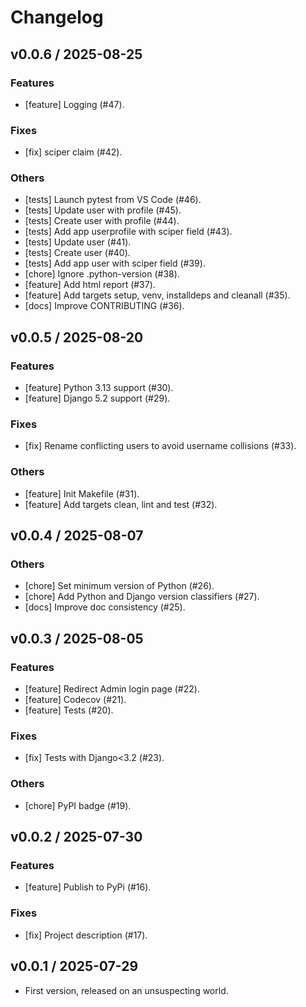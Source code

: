 # Changelog

## v0.0.6 / 2025-08-25

### Features

- [feature] Logging (#47).

### Fixes

- [fix] sciper claim (#42).

### Others

- [tests] Launch pytest from VS Code (#46).
- [tests] Update user with profile (#45).
- [tests] Create user with profile (#44).
- [tests] Add app userprofile with sciper field (#43).
- [tests] Update user (#41).
- [tests] Create user (#40).
- [tests] Add app user with sciper field (#39).
- [chore] Ignore .python-version (#38).
- [feature] Add html report (#37).
- [feature] Add targets setup, venv, installdeps and cleanall (#35).
- [docs] Improve CONTRIBUTING (#36).

## v0.0.5 / 2025-08-20

### Features

- [feature] Python 3.13 support (#30).
- [feature] Django 5.2 support (#29).

### Fixes

- [fix] Rename conflicting users to avoid username collisions (#33).

### Others

- [feature] Init Makefile (#31).
- [feature] Add targets clean, lint and test (#32).

## v0.0.4 / 2025-08-07

### Others

- [chore] Set minimum version of Python (#26).
- [chore] Add Python and Django version classifiers (#27).
- [docs] Improve doc consistency (#25).

## v0.0.3 / 2025-08-05

### Features

- [feature] Redirect Admin login page (#22).
- [feature] Codecov (#21).
- [feature] Tests (#20).

### Fixes

- [fix] Tests with Django<3.2 (#23).

### Others

- [chore] PyPI badge (#19).

## v0.0.2 / 2025-07-30

### Features

- [feature] Publish to PyPi (#16).

### Fixes

- [fix] Project description (#17).

## v0.0.1 / 2025-07-29

- First version, released on an unsuspecting world.
